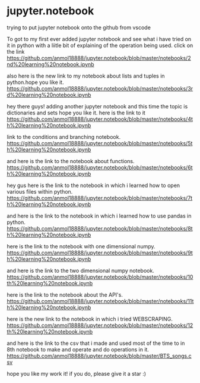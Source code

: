 ﻿# jupyter.notebook

trying to put jupyter notebook onto the github from vscode


To got to my first ever added jupyter notebook and see what i have tried on it in python with a liitle bit of explaining of the operation being used.
 click on the link https://github.com/anmol18888/jupyter.notebook/blob/master/notebooks/2nd%20learning%20notebook.ipynb

also here is the new link to my notebook about lists and tuples in python.hope you like it.
https://github.com/anmol18888/jupyter.notebook/blob/master/notebooks/3rd%20learning%20notebook.ipynb


hey there guys! adding another jupyter notebook and this time the topic is dictionaries and sets hope you like it.
here is the link to it https://github.com/anmol18888/jupyter.notebook/blob/master/notebooks/4th%20learning%20notebook.ipynb


link to the conditions and branching notebook.
https://github.com/anmol18888/jupyter.notebook/blob/master/notebooks/5th%20learning%20notebook.ipynb

and here is the link to the notebook about functions.
https://github.com/anmol18888/jupyter.notebook/blob/master/notebooks/6th%20learning%20notebook.ipynb


hey gus here is the link to the notebook in which i learned how to open various files within python.
https://github.com/anmol18888/jupyter.notebook/blob/master/notebooks/7th%20learning%20notebook.ipynb

and here is the link to the notebook in which i learned how to use pandas in python.
https://github.com/anmol18888/jupyter.notebook/blob/master/notebooks/8th%20learning%20notebook.ipynb

here is the link to the notebook with one dimensional numpy.
https://github.com/anmol18888/jupyter.notebook/blob/master/notebooks/9th%20learning%20notebook.ipynb


and here is the link to the two dimensional numpy notebook. 
https://github.com/anmol18888/jupyter.notebook/blob/master/notebooks/10th%20learning%20notebook.ipynb

here is the link to the notebook about the API's. 
https://github.com/anmol18888/jupyter.notebook/blob/master/notebooks/11th%20learning%20notebook.ipynb


here is the new link to the notebook in which i tried WEBSCRAPING.
https://github.com/anmol18888/jupyter.notebook/blob/master/notebooks/12th%20learning%20notebook.ipynb


and here is the link to the csv that i made and used most of the time to in 8th notebook to make and operate and do operations in it. https://github.com/anmol18888/jupyter.notebook/blob/master/BTS_songs.csv 


hope you like my work it! if you do, please give it a star :)